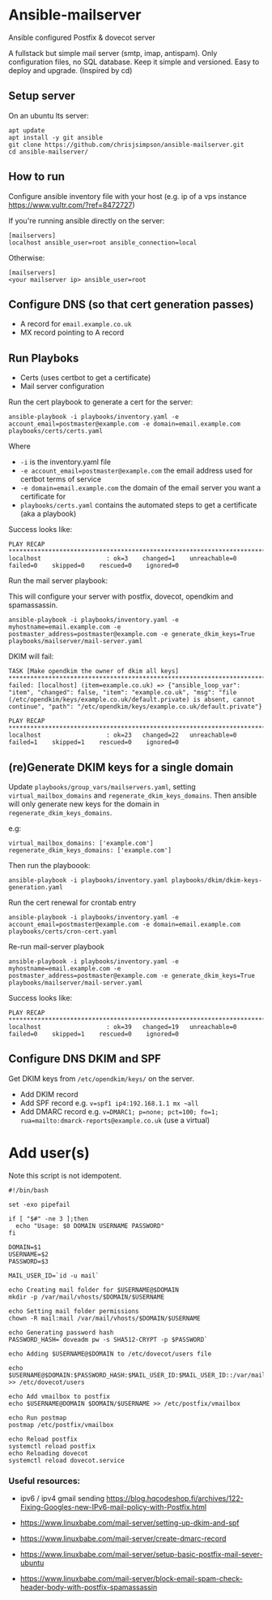 # Ansible-mailserver

Ansible configured Postfix & dovecot server

A fullstack but simple mail server (smtp, imap, antispam). Only configuration files, no SQL database. Keep it simple and versioned. Easy to deploy and upgrade. (Inspired by cd)


## Setup server
On an ubuntu lts server:

```
apt update
apt install -y git ansible
git clone https://github.com/chrisjsimpson/ansible-mailserver.git
cd ansible-mailserver/

```
## How to run

Configure ansible inventory file with your host (e.g. ip of a vps instance https://www.vultr.com/?ref=8472727)

If you're running ansible directly on the server:
```
[mailservers]
localhost ansible_user=root ansible_connection=local
```

Otherwise:

```
[mailservers]
<your mailserver ip> ansible_user=root
```

## Configure DNS (so that cert generation passes)

- A record for `email.example.co.uk`
- MX record pointing to A record

## Run Playboks

- Certs (uses certbot to get a certificate) 
- Mail server configuration


Run the cert playbook to generate a cert for the server:
```
ansible-playbook -i playbooks/inventory.yaml -e account_email=postmaster@example.com -e domain=email.example.com playbooks/certs/certs.yaml
```

Where

- `-i` is the inventory.yaml file
- `-e account_email=postmaster@example.com` the email address used for certbot terms of service
- `-e domain=email.example.com` the domain of the email server you want a certificate for
- `playbooks/certs.yaml` contains the automated steps to get a certificate (aka a playbook)

Success looks like:
```
PLAY RECAP ************************************************************************************************************************
localhost                  : ok=3    changed=1    unreachable=0    failed=0    skipped=0    rescued=0    ignored=0  
```


Run the mail server playbook:

This will configure your server with postfix, dovecot, opendkim and
spamassassin.

```
ansible-playbook -i playbooks/inventory.yaml -e myhostname=email.example.com -e postmaster_address=postmaster@example.com -e generate_dkim_keys=True playbooks/mailserver/mail-server.yaml
```

DKIM will fail:
```
TASK [Make opendkim the owner of dkim all keys] ***********************************************************************************
failed: [localhost] (item=example.co.uk) => {"ansible_loop_var": "item", "changed": false, "item": "example.co.uk", "msg": "file (/etc/opendkim/keys/example.co.uk/default.private) is absent, cannot continue", "path": "/etc/opendkim/keys/example.co.uk/default.private"}

PLAY RECAP ************************************************************************************************************************
localhost                  : ok=23   changed=22   unreachable=0    failed=1    skipped=1    rescued=0    ignored=0 
```

## (re)Generate DKIM keys for a single domain

Update `playbooks/group_vars/mailservers.yaml`, setting `virtual_mailbox_domains` and
`regenerate_dkim_keys_domains`. Then ansible will only generate new
keys for the domain in `regenerate_dkim_keys_domains`. 

e.g:
```
virtual_mailbox_domains: ['example.com']
regenerate_dkim_keys_domains: ['example.com']
```

Then run the playboook:

```
ansible-playbook -i playbooks/inventory.yaml playbooks/dkim/dkim-keys-generation.yaml
```

Run the cert renewal for crontab entry

```
ansible-playbook -i playbooks/inventory.yaml -e account_email=postmaster@example.com -e domain=email.example.com playbooks/certs/cron-cert.yaml
```

Re-run mail-server playbook
```
ansible-playbook -i playbooks/inventory.yaml -e myhostname=email.example.com -e postmaster_address=postmaster@example.com -e generate_dkim_keys=True playbooks/mailserver/mail-server.yaml
```

Success looks like:
```
PLAY RECAP ************************************************************************************************************************
localhost                  : ok=39   changed=19   unreachable=0    failed=0    skipped=1    rescued=0    ignored=0  
```

## Configure DNS DKIM and SPF

Get DKIM keys from `/etc/opendkim/keys/` on the server.

- Add DKIM record 
- Add SPF record e.g. `v=spf1 ip4:192.168.1.1 mx ~all`
- Add DMARC record e.g. `v=DMARC1; p=none; pct=100; fo=1; rua=mailto:dmarck-reports@example.co.uk` (use a virtual)


# Add user(s)

Note this script is not idempotent.
```
#!/bin/bash

set -exo pipefail

if [ "$#" -ne 3 ];then
  echo "Usage: $0 DOMAIN USERNAME PASSWORD"
fi

DOMAIN=$1
USERNAME=$2
PASSWORD=$3

MAIL_USER_ID=`id -u mail`

echo Creating mail folder for $USERNAME@$DOMAIN
mkdir -p /var/mail/vhosts/$DOMAIN/$USERNAME

echo Setting mail folder permissions
chown -R mail:mail /var/mail/vhosts/$DOMAIN/$USERNAME

echo Generating password hash
PASSWORD_HASH=`doveadm pw -s SHA512-CRYPT -p $PASSWORD`

echo Adding $USERNAME@$DOMAIN to /etc/dovecot/users file

echo $USERNAME@$DOMAIN:$PASSWORD_HASH:$MAIL_USER_ID:$MAIL_USER_ID::/var/mail/vhosts/$DOMAIN >> /etc/dovecot/users

echo Add vmailbox to postfix
echo $USERNAME@DOMAIN $DOMAIN/$USERNAME >> /etc/postfix/vmailbox

echo Run postmap
postmap /etc/postfix/vmailbox

echo Reload postfix
systemctl reload postfix
echo Reloading dovecot
systemctl reload dovecot.service

```


### Useful resources:

- ipv6 / ipv4 gmail sending https://blog.hqcodeshop.fi/archives/122-Fixing-Googles-new-IPv6-mail-policy-with-Postfix.html 

- https://www.linuxbabe.com/mail-server/setting-up-dkim-and-spf
- https://www.linuxbabe.com/mail-server/create-dmarc-record
- https://www.linuxbabe.com/mail-server/setup-basic-postfix-mail-sever-ubuntu 
- https://www.linuxbabe.com/mail-server/block-email-spam-check-header-body-with-postfix-spamassassin
